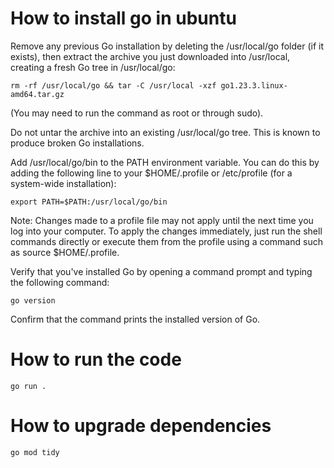 # How to install go in ubuntu

Remove any previous Go installation by deleting the /usr/local/go folder (if it exists), then extract the archive you just downloaded into /usr/local, creating a fresh Go tree in /usr/local/go:

```
rm -rf /usr/local/go && tar -C /usr/local -xzf go1.23.3.linux-amd64.tar.gz
```

(You may need to run the command as root or through sudo).

Do not untar the archive into an existing /usr/local/go tree. This is known to produce broken Go installations.

Add /usr/local/go/bin to the PATH environment variable.
You can do this by adding the following line to your $HOME/.profile or /etc/profile (for a system-wide installation):

```
export PATH=$PATH:/usr/local/go/bin
```

Note: Changes made to a profile file may not apply until the next time you log into your computer. To apply the changes immediately, just run the shell commands directly or execute them from the profile using a command such as source $HOME/.profile.

Verify that you've installed Go by opening a command prompt and typing the following command:

```
go version
```

Confirm that the command prints the installed version of Go.

# How to run the code

```
go run .
```

# How to upgrade dependencies

```
go mod tidy
```
